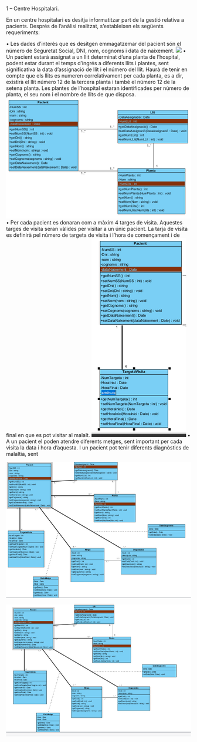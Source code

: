 1 – Centre Hospitalari.

En un centre hospitalari es desitja informatitzar part de la gestió relativa a pacients.
Després de l’anàlisi realitzat, s’estableixen els següents requeriments:

• Les dades d’interès que es desitgen emmagatzemar del pacient són el número de
Seguretat Social, DNI, nom, cognoms i data de naixement.
![](https://github.com/cosminlupas/TresExercicis/blob/master/l.PNG)
• Un pacient estarà assignat a un llit determinat d’una planta de l’hospital, podent
estar durant el temps d’ingrés a diferents llits i plantes, sent significativa la data
d’assignació de llit i el número del llit. Haurà de tenir en compte que els llits es
numeren correlativament per cada planta, es a dir, existirà el llit número 12 de la
tercera planta i també el número 12 de la setena planta. Les plantes de l’hospital
estaran identificades per número de planta, el seu nom i el nombre de llits de que
disposa.
![](https://github.com/cosminlupas/TresExercicis/blob/master/2.PNG)
• Per cada pacient es donaran com a màxim 4 targes de visita. Aquestes targes de
visita seran vàlides per visitar a un únic pacient. La tarja de visita es definirà pel
número de targeta de visita i l’hora de començament i de final en que es pot visitar
al malalt.
![](https://github.com/cosminlupas/TresExercicis/blob/master/3.PNG)
• A un pacient el poden atendre diferents metges, sent important per cada visita la
data i hora d’aquesta. I un pacient pot tenir diferents diagnòstics de malaltia, sent 

![](https://github.com/cosminlupas/TresExercicis/blob/master/4.PNG)

![](https://github.com/cosminlupas/TresExercicis/blob/master/5.PNG)
